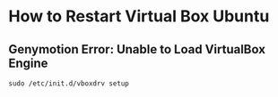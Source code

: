 # How to Restart Virtual Box Ubuntu

## Genymotion Error: Unable to Load VirtualBox Engine

```
sudo /etc/init.d/vboxdrv setup
```
